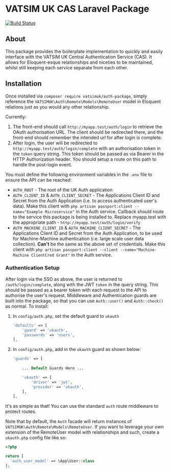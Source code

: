 # VATSIM UK CAS Laravel Package

[![Build Status](https://travis-ci.com/VATSIM-UK/auth-package.svg?branch=master)](https://travis-ci.com/VATSIM-UK/auth-package)
## About
This package provides the boilerplate implementation to quickly and easily interface with the VATSIM UK Central Authentication Service (CAS). It allows for Eloquent-esque relationships and niceties to be maintained, whilst still keeping each service separate from each other.

## Installation
Once installed via `composer require vatsimuk/auth-package`, simply reference the `VATSIMUK\Auth\Remote\Models\RemoteUser` model in Eloquent relations just as you would any other relationship.

Currently:
1. The front-end should call `http://myapp.test/auth/login` to retrieve the OAuth authorisation URL. The client should be redirected there, and the front-end should remember the intended url for after login is complete.
2. After login, the user will be redirected to `http://myapp.test/auth/login/complete` with an authorisation token in the `token` query string. This token should be passed as via Bearer in the HTTP Authorization header. You should setup a route on this path to handle the post-login event.

You must define the following environment variables in the `.env` file to ensure the API can be reached:
* `AUTH_ROOT` - The root of the UK Auth application
* `AUTH_CLIENT_ID` & `AUTH_CLIENT_SECRET` - The Applications Client ID and Secret from the Auth Application (i.e. to access authenticated user's data). Make this client with `php artisan passport:client --name="Example Microservice"` in the Auth service. Callback should route to the service this package is being installed to. Replace myapp.test with the appropriate path - `http://myapp.test/auth/login/verify`
* `AUTH_MACHINE_CLIENT_ID` & `AUTH_MACHINE_CLIENT_SECRET` - The Applications Client ID and Secret from the Auth Application, to be used for Machine-Machine authentication (i.e. large scale user data collection). **Can't** be the same as the above set of credentials. Make this client with `php artisan passport:client --client --name="Machine-Machine ClientCred Grant"` in the Auth service.

### Authentication Setup
After login via the SSO as above, the user is returned to `/auth/login/complete`, along with the JWT `token` in the query string. This should be passed as a bearer token with each request to the API to authorise the user's request. Middleware and Authentication guards are built into the package, so that you can use `Auth::user()` and `Auth::check()` as normal. To install:

1. In `config/auth.php`, set the default guard to `ukauth`
    ```php
    'defaults' => [
        'guard' => 'ukauth',
        'passwords' => 'users',
    ],
    ```
 
2. In `config/auth.php`, add in the `ukauth` guard as shown below:
    ```php
    'guards' => [
        
        ... Default Guards Here ...
    
        'ukauth' => [
            'driver' => 'jwt',
            'provider' => 'ukauth',
        ],
    ],
    ```
   
It's as simple as that! You can use the standard `auth` route middleware to protect routes.

Note that by default, the `Auth` facade will return instances of `VATSIMUK\Auth\Remote\Models\RemoteUser`. If you want to leverage your own extension of the RemoteUser model with relationships and such, create a `ukauth.php` config file like so:
```php
<?php

return [
  'auth_user_model' => \App\User::class
];
```
